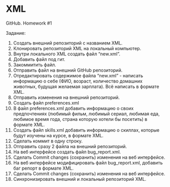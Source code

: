 # XML
GitHub. Homework #1

Задание:

1. Создать внешний репозиторий c названием XML.
2. Клонировать репозиторий XML на локальный компьютер.
3. Внутри локального XML создать файл “new.xml”.
4. Добавить файл под гит.
5. Закоммитить файл.
6. Отправить файл на внешний GitHub репозиторий.
7. Отредактировать содержимое файла “new.xml” - написать информацию о себе (ФИО, возраст, количество домашних животных, будущая желаемая зарплата). Всё написать в формате XML.
8. Отправить изменения на внешний репозиторий.
9. Создать файл preferences.xml
10. В файл preferences.xml добавить информацию о своих предпочтениях (любимый фильм, любимый сериал, любимая еда, любимое время года, страна которую хотели бы
посетить) в формате XML.
11. Создать файл skills.xml добавить информацию о скиллах, которые будут изучены на курсе, в формате XML.
12. Сделать коммит в одну строку.
13. Отправить сразу 2 файла на внешний репозиторий.
14. На веб интерфейсе создать файл bug_report.xml.
15. Сделать Commit changes (сохранить) изменения на веб интерфейсе.
16. На веб интерфейсе модифицировать файл bug_report.xml, добавить баг репорт в формате XML.
17. Сделать Commit changes (сохранить) изменения на веб интерфейсе.
18. Синхронизировать внешний и локальный репозиторий XML.
